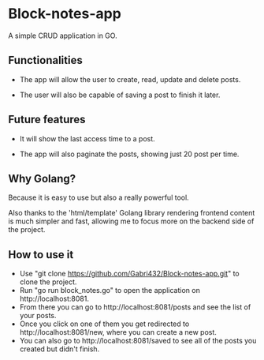 # Block-notes-app
A simple CRUD application in GO.

## Functionalities
* The app will allow the user to create, read, update and delete posts.

* The user will also be capable of saving a post to finish it later.


## Future features
* It will show the last access time to a post.

* The app will also paginate the posts, showing just 20 post per time.

## Why Golang?
Because it is easy to use but also a really powerful tool.

Also thanks to the 'html/template' Golang library rendering frontend content is much simpler and fast, allowing me to focus more on the backend side of the project.

## How to use it
- Use "git clone https://github.com/Gabri432/Block-notes-app.git" to clone the project.
- Run "go run block_notes.go" to open the application on http://localhost:8081.
- From there you can go to http://localhost:8081/posts and see the list of your posts.
- Once you click on one of them you get redirected to http://localhost:8081/new, where you can create a new post.
- You can also go to http://localhost:8081/saved to see all of the posts you created but didn't finish.

